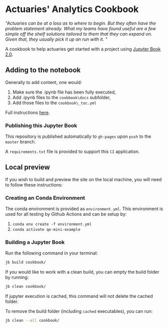# Actuaries' Analytics Cookbook

*"Actuaries can be at a loss as to where to begin. But they often have the problem statement already.  What my teams have found useful are a few simple off the shelf solutions tailored to them that they can expand on. Given that, they usually pick it up an run with it. "*

A cookbook to help actuaries get started with a project using [Jupyter Book 2.0](https://jupyterbook.org/).

## Adding to the notebook

Generally to add content, one would:
 1.  Make sure the .ipynb file has been fully executed,
 2.  Add .ipynb files to the ``cookbook\docs`` subfolder,
 3.  Add those files to the ``cookbook\_toc.yml``

Full instructions [here](https://jupyterbook.org/start/create.html).

### Publishing this Jupyter Book

This repository is published automatically to `gh-pages` upon `push` to the `master` branch.

A `requirements.txt` file is provided to support this `CI` application.

## Local preview

If you wish to build and preview the site on the local machine, you will need to follow these instructions:

### Creating an Conda Environment

The conda environment is provided as `environment.yml`. This environment is used for all testing by Github Actions and can be setup by:

1. `conda env create -f environment.yml`
2. `conda activate qe-mini-example`

### Building a Jupyter Book

Run the following command in your terminal:

```bash
jb build cookbook/
```

If you would like to work with a clean build, you can empty the build folder by running:

```bash
jb clean cookbook/
```

If jupyter execution is cached, this command will not delete the cached folder.

To remove the build folder (including `cached` executables), you can run:

```bash
jb clean --all cookbook/
```

